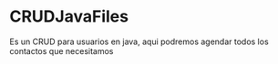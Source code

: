 # CRUDJavaFiles
Es un CRUD para usuarios en java, aqui podremos agendar todos los contactos que necesitamos
